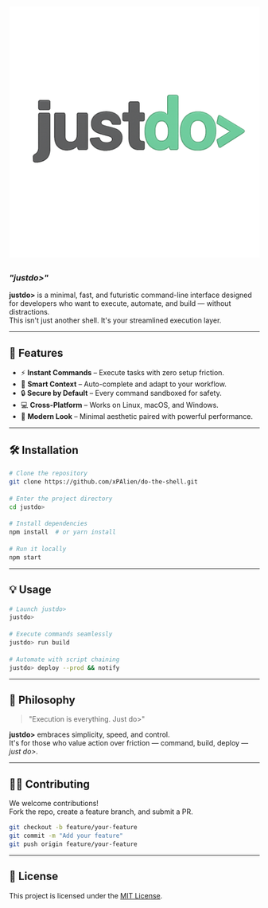 # ![justdo>](public/justdo-logo-readme.png)  
### _"justdo>"_  

**justdo>** is a minimal, fast, and futuristic command-line interface designed for developers who want to execute, automate, and build — without distractions.  
This isn't just another shell. It's your streamlined execution layer.

---

## 🚀 Features
- ⚡ **Instant Commands** – Execute tasks with zero setup friction.  
- 🧠 **Smart Context** – Auto-complete and adapt to your workflow.  
- 🔒 **Secure by Default** – Every command sandboxed for safety.  
- 💻 **Cross-Platform** – Works on Linux, macOS, and Windows.  
- 🎨 **Modern Look** – Minimal aesthetic paired with powerful performance.

---

## 🛠️ Installation

```bash
# Clone the repository
git clone https://github.com/xPAlien/do-the-shell.git

# Enter the project directory
cd justdo>

# Install dependencies
npm install  # or yarn install

# Run it locally
npm start
```

---

## 💡 Usage

```bash
# Launch justdo>
justdo>

# Execute commands seamlessly
justdo> run build

# Automate with script chaining
justdo> deploy --prod && notify
```

---

## 🧠 Philosophy
> "Execution is everything. Just do>"

**justdo>** embraces simplicity, speed, and control.  
It's for those who value action over friction — command, build, deploy — *just do>*.

---

## 👨‍💻 Contributing
We welcome contributions!  
Fork the repo, create a feature branch, and submit a PR.  
```bash
git checkout -b feature/your-feature
git commit -m "Add your feature"
git push origin feature/your-feature
```

---

## 📜 License
This project is licensed under the [MIT License](LICENSE).
